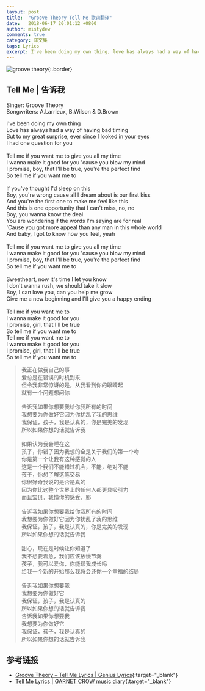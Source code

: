 ```yaml
---
layout: post
title:  "Groove Theory Tell Me 歌词翻译"
date:   2018-06-17 20:01:12 +0800
author: mistydew
comments: true
category: 译文集
tags: Lyrics
excerpt: I've been doing my own thing, love has always had a way of having bad timing. But to my great surprise, ever since I looked in your eyes, I had one question for you.
---
```

![groove theory](https://mistydew.github.io/assets/images/cover/misc/groove%20theory.jpg){:.border}

## Tell Me | 告诉我

Singer: Groove Theory<br>
Songwriters: A.Larrieux, B.Wilson & D.Brown

<div class="lyric-original">
<p>
I've been doing my own thing<br>
Love has always had a way of having bad timing<br>
But to my great surprise, ever since I looked in your eyes<br>
I had one question for you<br>
<br>
Tell me if you want me to give you all my time<br>
I wanna make it good for you 'cause you blow my mind<br>
I promise, boy, that I'll be true, you're the perfect find<br>
So tell me if you want me to<br>
<br>
If you've thought I'd sleep on this<br>
Boy, you're wrong cause all I dream about is our first kiss<br>
And you're the first one to make me feel like this<br>
And this is one opportunity that I can't miss, no, no<br>
Boy, you wanna know the deal<br>
You are wondering if the words I'm saying are for real<br>
'Cause you got more appeal than any man in this whole world<br>
And baby, I got to know how you feel, yeah<br>
<br>
Tell me if you want me to give you all my time<br>
I wanna make it good for you 'cause you blow my mind<br>
I promise, boy, that I'll be true, you're the perfect find<br>
So tell me if you want me to<br>
<br>
Sweetheart, now it's time I let you know<br>
I don't wanna rush, we should take it slow<br>
Boy, I can love you, can you help me grow<br>
Give me a new beginning and I'll give you a happy ending<br>
<br>
Tell me if you want me to<br>
I wanna make it good for you<br>
I promise, girl, that I'll be true<br>
So tell me if you want me to<br>
Tell me if you want me to<br>
I wanna make it good for you<br>
I promise, girl, that I'll be true<br>
So tell me if you want me to
</p>
</div>

<div class="lyric-translation">
<blockquote>
我正在做我自己的事<br>
爱总是在错误的时机到来<br>
但令我非常惊讶的是，从我看到你的眼睛起<br>
就有一个问题想问你<br>
<br>
告诉我如果你想要我给你我所有的时间<br>
我想要为你做好它因为你扰乱了我的思维<br>
我保证，孩子，我是认真的，你是完美的发现<br>
所以如果你想的话就告诉我<br>
<br>
如果认为我会睡在这<br>
孩子，你错了因为我想的全是关于我们的第一个吻<br>
你是第一个让我有这种感觉的人<br>
这是一个我们不能错过机会，不能，绝对不能<br>
孩子，你想了解这笔交易<br>
你很好奇我说的是否是真的<br>
因为你比这整个世界上的任何人都更具吸引力<br>
而且宝贝，我懂你的感受，耶<br>
<br>
告诉我如果你想要我给你我所有的时间<br>
我想要为你做好它因为你扰乱了我的思维<br>
我保证，孩子，我是认真的，你是完美的发现<br>
所以如果你想的话就告诉我<br>
<br>
甜心，现在是时候让你知道了<br>
我不想要着急，我们应该放慢节奏<br>
孩子，我可以爱你，你能帮我成长吗<br>
给我一个新的开始那么我将会还你一个幸福的结局<br>
<br>
告诉我如果你想要我<br>
我想要为你做好它<br>
我保证，孩子，我是认真的<br>
所以如果你想的话就告诉我<br>
告诉我如果你想要我<br>
我想要为你做好它<br>
我保证，孩子，我是认真的<br>
所以如果你想的话就告诉我
</blockquote>
</div>

## 参考链接

* [Groove Theory – Tell Me Lyrics \| Genius Lyrics](https://genius.com/Groove-theory-tell-me-lyrics){:target="_blank"}
* [Tell Me Lyrics \| GARNET CROW music diary](https://crowsub.github.io/lyrics/featuring/Tell%20Me.html){:target="_blank"}
